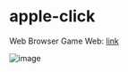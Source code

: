 # apple-click
Web Browser Game
Web: [link](https://apple-click.4fan.cz)

![image](https://user-images.githubusercontent.com/83760097/222187459-bbbd8618-ab6c-40b5-9eb0-66a1feb2dab4.png)
